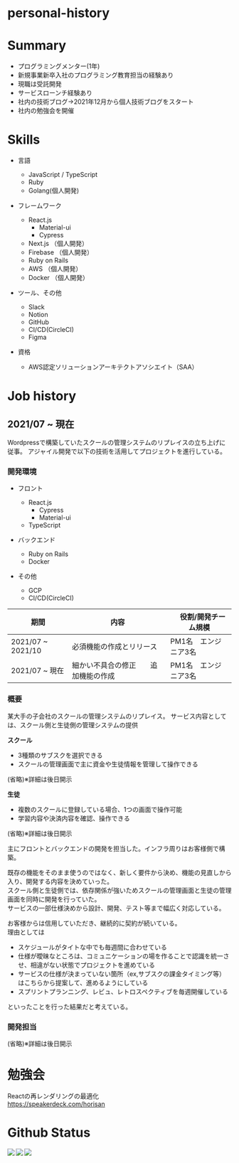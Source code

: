 # personal-history

# Summary
- プログラミングメンター(1年)
- 新規事業新卒入社のプログラミング教育担当の経験あり
- 現職は受託開発
- サービスローンチ経験あり
- 社内の技術ブログ→2021年12月から個人技術ブログをスタート
- 社内の勉強会を開催

# Skills
- 言語
  - JavaScript / TypeScript
  - Ruby
  - Golang(個人開発)
 
- フレームワーク
  - React.js
    - Material-ui
    - Cypress
  - Next.js （個人開発）
  - Firebase （個人開発）
  - Ruby on Rails
  - AWS （個人開発）
  - Docker （個人開発）
 
- ツール、その他
  - Slack
  - Notion
  - GitHub
  - CI/CD(CircleCI)
  - Figma

- 資格
  - AWS認定ソリューションアーキテクトアソシエイト（SAA）
  
# Job history
 
## 2021/07 ~ 現在
Wordpressで構築していたスクールの管理システムのリプレイスの立ち上げに従事。
アジャイル開発で以下の技術を活用してプロジェクトを進行している。

### 開発環境
- フロント
  - React.js
    - Cypress
    - Material-ui
  - TypeScript
- バックエンド
  - Ruby on Rails
  - Docker

- その他
  - GCP
  - CI/CD(CircleCI)
  
| 期間 | 内容 |　役割/開発チーム規模　|
----|----|----
| 2021/07 ~ 2021/10 | 必須機能の作成とリリース | PM1名　エンジニア3名　 |
| 2021/07 ~ 現在 | 細かい不具合の修正　　追加機能の作成　| PM1名　エンジニア3名　 |
 
### 概要
某大手の子会社のスクールの管理システムのリプレイス。
サービス内容としては、スクール側と生徒側の管理システムの提供

**スクール**
- 3種類のサブスクを選択できる
- スクールの管理画面で主に資金や生徒情報を管理して操作できる
　　　

(省略)※詳細は後日開示

**生徒**
- 複数のスクールに登録している場合、1つの画面で操作可能
- 学習内容や決済内容を確認、操作できる
　　　　

(省略)※詳細は後日開示

主にフロントとバックエンドの開発を担当した。インフラ周りはお客様側で構築。

既存の機能をそのまま使うのではなく、新しく要件から決め、機能の見直しから入り、開発する内容を決めていった。  
スクール側と生徒側では、依存関係が強いためスクールの管理画面と生徒の管理画面を同時に開発を行っていた。  
サービスの一部仕様決めから設計、開発、テスト等まで幅広く対応している。  
  
お客様からは信用していただき、継続的に契約が続いている。  
理由としては  
- スケジュールがタイトな中でも毎週間に合わせている
- 仕様が曖昧なところは、コミュニケーションの場を作ることで認識を統一させ、相違がない状態でプロジェクトを進めている
- サービスの仕様が決まっていない箇所（ex,サブスクの課金タイミング等）はこちらから提案して、進めるようにしている
- スプリントプランニング、レビュ、レトロスペクティブを毎週開催している

といったことを行った結果だと考えている。

### 開発担当
(省略)※詳細は後日開示


# 勉強会
Reactの再レンダリングの最適化  
https://speakerdeck.com/horisan


# Github Status


<a href="https://github.com/anuraghazra/github-readme-stats">
  <img align="left" src="https://github-readme-stats.vercel.app/api?username=horisanLog&show_icons=true&theme=cobalt" />
</a>
<a href="https://github.com/anuraghazra/github-readme-stats">
  <img align="left" src="https://github-readme-stats.vercel.app/api/top-langs/?username=horisanLog&theme=cobalt" />
</a>

<a href="https://github.com/horisanLogJP" target="_blank">
  <img src="https://grass-graph.moshimo.works/images/horisanLogJP.png?rotate=0">
</a>
